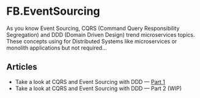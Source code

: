 # FB.EventSourcing

As you know Event Sourcing, CQRS (Command Query Responsibility Segregation) and DDD (Domain Driven Design) trend microservices topics.
These concepts using for Distributed Systems like microservices or monolith applications but not required...

## Articles

- Take a look at CQRS and Event Sourcing with DDD — [Part 1](https://bit.ly/3bRRDjb "Take a look at CQRS and Event Sourcing with DDD") 
- Take a look at CQRS and Event Sourcing with DDD — Part 2 (WIP)
